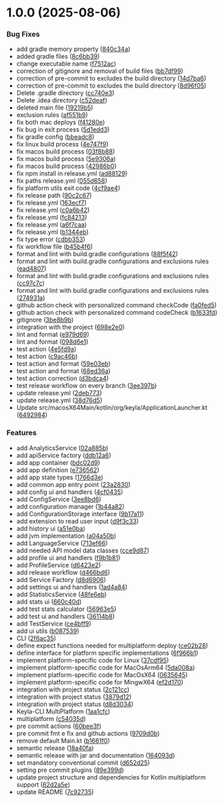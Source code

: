 # 1.0.0 (2025-08-06)


### Bug Fixes

* add gradle memory property ([840c34a](https://github.com/Keyla-TTT/Keyla-CLI/commit/840c34af52214c5d889b3a411f79913ccd0bfd3a))
* added gradle files ([8c6bb39](https://github.com/Keyla-TTT/Keyla-CLI/commit/8c6bb390f8e8f0e1ac38705a158192e5f1fbec18))
* change executable name ([f7512ac](https://github.com/Keyla-TTT/Keyla-CLI/commit/f7512acd4158f01933f4353280fddda58b08de30))
* correction of gitignore and removal of build files ([bb7df99](https://github.com/Keyla-TTT/Keyla-CLI/commit/bb7df999776610317c129cfb79b852086529a81e))
* correction of pre-commit to excludes the build directory ([14d7ba6](https://github.com/Keyla-TTT/Keyla-CLI/commit/14d7ba6ac04b5167e4eceaabe01359d14bf985ca))
* correction of pre-commit to excludes the build directory ([8d96f05](https://github.com/Keyla-TTT/Keyla-CLI/commit/8d96f05f35106c2015341001a94a9a9864ae74b5))
* Delete .gradle directory ([cc740e3](https://github.com/Keyla-TTT/Keyla-CLI/commit/cc740e32629cb3433d101c286ae78bfd451fbf25))
* Delete .idea directory ([c52deaf](https://github.com/Keyla-TTT/Keyla-CLI/commit/c52deaf13099baa989763427a7318870643dc0ad))
* deleted main file ([19219b5](https://github.com/Keyla-TTT/Keyla-CLI/commit/19219b5cc5d7971ed9abfbf53314bc234cf0fdc0))
* exclusion rules ([af551b9](https://github.com/Keyla-TTT/Keyla-CLI/commit/af551b930ac98e4cb4aa802c3ce3d1530b2e60ac))
* fix both mac deploys ([f41280e](https://github.com/Keyla-TTT/Keyla-CLI/commit/f41280e70ea577074a2edcee879fa3012958ea8f))
* fix bug in exit process ([5d1edd3](https://github.com/Keyla-TTT/Keyla-CLI/commit/5d1edd354ded5fc26fae701b426d6aaf749c31f5))
* fix gradle config ([bbeadc8](https://github.com/Keyla-TTT/Keyla-CLI/commit/bbeadc8849e773b1e986e71def79faf566e35e96))
* fix linux build process ([4e747f9](https://github.com/Keyla-TTT/Keyla-CLI/commit/4e747f9331e08a9e2cdd3a76e7e489dfaceb6ead))
* fix macos build process ([03f8b88](https://github.com/Keyla-TTT/Keyla-CLI/commit/03f8b8807f97ff5b7c74e904102d26920f1c1ea0))
* fix macos build process ([5e9306a](https://github.com/Keyla-TTT/Keyla-CLI/commit/5e9306a18dc9ccf926ba756886b116fa57c64c6b))
* fix macos build process ([42986b0](https://github.com/Keyla-TTT/Keyla-CLI/commit/42986b09f18a01498cad53e5eb5f9b788f3d333b))
* fix npm install in release.yml ([ad88129](https://github.com/Keyla-TTT/Keyla-CLI/commit/ad881292646dcc6220ff86467424f143d8a88e52))
* fix paths release.yml ([055d658](https://github.com/Keyla-TTT/Keyla-CLI/commit/055d658c3479cc48d654dd792c8ee91918e901de))
* fix platform utils exit code ([4cf9ae4](https://github.com/Keyla-TTT/Keyla-CLI/commit/4cf9ae439208eb74134f186be20ef904ecd423f9))
* fix release path ([90c2c67](https://github.com/Keyla-TTT/Keyla-CLI/commit/90c2c67e2f0ef0827c23dec3c5d341a7e4eb9b57))
* fix release.yml ([163ecf7](https://github.com/Keyla-TTT/Keyla-CLI/commit/163ecf72be43c30fe88788f791a226865fff5f27))
* fix release.yml ([c0a6b42](https://github.com/Keyla-TTT/Keyla-CLI/commit/c0a6b42e38db523b9047aaa44490afd108344b1c))
* fix release.yml ([fc84213](https://github.com/Keyla-TTT/Keyla-CLI/commit/fc842135e8b7ecd93906ef3102b1eaaa24890a74))
* fix release.yml ([a6f7caa](https://github.com/Keyla-TTT/Keyla-CLI/commit/a6f7caae8a2f341a58c3d7dcecbbab085946f851))
* fix release.yml ([b1344eb](https://github.com/Keyla-TTT/Keyla-CLI/commit/b1344eb7a3e1aa68beb1a33f13a7e4edc5a418cc))
* fix type error ([cdbb353](https://github.com/Keyla-TTT/Keyla-CLI/commit/cdbb353a9d24c6fa67a3d6c18997b503c539c9ec))
* fix workflow file ([b45b4f6](https://github.com/Keyla-TTT/Keyla-CLI/commit/b45b4f6485bca02e49cac83bb19b485c27b0a69a))
* format and lint with build.gradle configurations ([88f5f42](https://github.com/Keyla-TTT/Keyla-CLI/commit/88f5f4241fc503645ea6c653ff0e744fae35776e))
* format and lint with build.gradle configurations and exclusions rules ([ead4807](https://github.com/Keyla-TTT/Keyla-CLI/commit/ead4807bd5ac1850f0d4842bc64e5bbce5e75e9d))
* format and lint with build.gradle configurations and exclusions rules ([cc97c7c](https://github.com/Keyla-TTT/Keyla-CLI/commit/cc97c7cae3bb10c4551592148d5ee360c1b3b676))
* format and lint with build.gradle configurations and exclusions rules ([274931a](https://github.com/Keyla-TTT/Keyla-CLI/commit/274931aa4e341f3bc6dd3db33b05ff0dda79f383))
* github action check with personalized command checkCode ([fa0fed5](https://github.com/Keyla-TTT/Keyla-CLI/commit/fa0fed5a0de087f041b1bc65726516185af1f3e7))
* github action check with personalized command codeCheck ([b1633fd](https://github.com/Keyla-TTT/Keyla-CLI/commit/b1633fdc31a2d8cd095665d21fd77c635af944ea))
* gitignore ([3be8b9b](https://github.com/Keyla-TTT/Keyla-CLI/commit/3be8b9ba1bbcbe91f5e8b868e1b87b0b7209002c))
* integration with the project ([698e2e0](https://github.com/Keyla-TTT/Keyla-CLI/commit/698e2e0362414ab4b38343fab5c6233e378cda61))
* lint and format ([e979d69](https://github.com/Keyla-TTT/Keyla-CLI/commit/e979d69186285ff829fd80ed62c7b4b338a00de6))
* lint and format ([098d6e1](https://github.com/Keyla-TTT/Keyla-CLI/commit/098d6e1c49fc37d3e103fa49c379ced0965b392d))
* test action ([4e5fd9a](https://github.com/Keyla-TTT/Keyla-CLI/commit/4e5fd9a815c547ada13a30c02b17ac4f7b658690))
* test action ([c9ac46b](https://github.com/Keyla-TTT/Keyla-CLI/commit/c9ac46b92907a5d3fbc710130b91f20b311f17b5))
* test action and format ([59e03eb](https://github.com/Keyla-TTT/Keyla-CLI/commit/59e03ebc81c0dac694a35fe32be371035d135359))
* test action and format ([68ed36a](https://github.com/Keyla-TTT/Keyla-CLI/commit/68ed36ac6e4b9cd8402fef849786333a85e43f37))
* test action correction ([d3bdca4](https://github.com/Keyla-TTT/Keyla-CLI/commit/d3bdca48735f0380a4ae6fc1579df1798c7bf7b9))
* test release workflow on every branch ([3ee397b](https://github.com/Keyla-TTT/Keyla-CLI/commit/3ee397b590bd41b9e8060f7d77e00b2642eacd84))
* update release.yml ([2deb773](https://github.com/Keyla-TTT/Keyla-CLI/commit/2deb77342cb94a8f1916a544ca2cf166dfd881bc))
* update release.yml ([38d76d5](https://github.com/Keyla-TTT/Keyla-CLI/commit/38d76d5811a0cce752494212a69f888bbd9dcd84))
* Update src/macosX64Main/kotlin/org/keyla/ApplicationLauncher.kt ([6492984](https://github.com/Keyla-TTT/Keyla-CLI/commit/6492984ce7c345e20e21f0e51a1a40c55bf2b7d3))


### Features

* add AnalyticsService ([02a885b](https://github.com/Keyla-TTT/Keyla-CLI/commit/02a885b642e9bf2d79d94d139956bba34ef7c029))
* add apiService factory ([ddb12a6](https://github.com/Keyla-TTT/Keyla-CLI/commit/ddb12a65859faa07c5463f5274a30eb053eaab96))
* add app container ([bdc02d9](https://github.com/Keyla-TTT/Keyla-CLI/commit/bdc02d9504233f5266934686db3bdd5d2c066195))
* add app definition ([e736562](https://github.com/Keyla-TTT/Keyla-CLI/commit/e73656278fc8fde35d5489f63d7f160c2cfb80d3))
* add app state types ([1766d3e](https://github.com/Keyla-TTT/Keyla-CLI/commit/1766d3e4786f8f94e7d8f32a81691be4c991431b))
* add common app entry point ([23a2830](https://github.com/Keyla-TTT/Keyla-CLI/commit/23a28304b734742653b85248210acfa898611d19))
* add config ui and handlers ([4cf0435](https://github.com/Keyla-TTT/Keyla-CLI/commit/4cf043525daba61dc5a7c819bf64f134aac3ecc8))
* add ConfigService ([3ee8bd6](https://github.com/Keyla-TTT/Keyla-CLI/commit/3ee8bd6e0f20a780e6308a1a83b6e527dd754324))
* add configuration manager ([1b44a82](https://github.com/Keyla-TTT/Keyla-CLI/commit/1b44a8281f7c945b65d05c766164d3c11610ba58))
* add ConfigurationStorage interface ([9b17a11](https://github.com/Keyla-TTT/Keyla-CLI/commit/9b17a115ca94b84d221d7cb9bb021f80d02626a3))
* add extension to read user input ([d9f3c33](https://github.com/Keyla-TTT/Keyla-CLI/commit/d9f3c336fed2764e4936aa6aa1663874f5ff5db1))
* add history ui ([a51e0ba](https://github.com/Keyla-TTT/Keyla-CLI/commit/a51e0ba961d7679a8c08e5aad0f7704de995893b))
* add jvm implementation ([a04a50b](https://github.com/Keyla-TTT/Keyla-CLI/commit/a04a50b108f8153db09ec25938a5b9aeec7a49b9))
* add LanguageService ([713ef66](https://github.com/Keyla-TTT/Keyla-CLI/commit/713ef66d3bf5de97ea84cd7da0a9305246d7086f))
* add needed API model data classes ([cce9d87](https://github.com/Keyla-TTT/Keyla-CLI/commit/cce9d87b0ee6ffa6a8b1634bd63f5489e45fef6d))
* add profile ui and handlers ([f9b1b81](https://github.com/Keyla-TTT/Keyla-CLI/commit/f9b1b818153feebf0f325bef25f106bc01b54de2))
* add ProfileService ([d6423e2](https://github.com/Keyla-TTT/Keyla-CLI/commit/d6423e253bbd341b30ad12168f6173296cf2aeff))
* add release workflow ([d466bd6](https://github.com/Keyla-TTT/Keyla-CLI/commit/d466bd60d17d43041303cc88a4f64e1e2d29e152))
* add Service Factory ([d8d6906](https://github.com/Keyla-TTT/Keyla-CLI/commit/d8d6906d39cc0d028b32d64e6993fc37511ddca5))
* add settings ui and handlers ([1ad4a84](https://github.com/Keyla-TTT/Keyla-CLI/commit/1ad4a844783b6e88de451b7d5ef4804a06e54f9e))
* add StatisticsService ([48fe6eb](https://github.com/Keyla-TTT/Keyla-CLI/commit/48fe6eb7f70bc601af1c5e0d845d7e16e4b88084))
* add stats ui ([660c40d](https://github.com/Keyla-TTT/Keyla-CLI/commit/660c40d7974e01a2e00cf6ff3ed7b2b25c49fe64))
* add test stats calculator ([56963e5](https://github.com/Keyla-TTT/Keyla-CLI/commit/56963e595216ae91603b00175cdd8485aa092279))
* add test ui and handlers ([36114b8](https://github.com/Keyla-TTT/Keyla-CLI/commit/36114b892818b6c5b91dc4bdb082952785a237e5))
* add TestService ([ce4bff9](https://github.com/Keyla-TTT/Keyla-CLI/commit/ce4bff9185057441ae5fbf4b3885257227278f9b))
* add ui utils ([b087539](https://github.com/Keyla-TTT/Keyla-CLI/commit/b087539276233292bc19b2fbceec5d1064385980))
* CLI ([2f6ac35](https://github.com/Keyla-TTT/Keyla-CLI/commit/2f6ac352fbe0d72a75d7a18435ca2be241691645))
* define expect functions needed for multiplatform deploy ([ce02b28](https://github.com/Keyla-TTT/Keyla-CLI/commit/ce02b2875b4d310394f0d2b894814f1b2f4ea29f))
* define interface for platform specific implementations ([6f966b1](https://github.com/Keyla-TTT/Keyla-CLI/commit/6f966b1197bc7e5548b6b843308f08ad44e36448))
* implement platform-specific code for Linux ([37cdf95](https://github.com/Keyla-TTT/Keyla-CLI/commit/37cdf95dadc86105ec178e133079751c79c650f5))
* implement platform-specific code for MacOsArm64 ([5da008a](https://github.com/Keyla-TTT/Keyla-CLI/commit/5da008a1bbf4f5cb366f54495b2dbe0544607688))
* implement platform-specific code for MacOsX64 ([0635645](https://github.com/Keyla-TTT/Keyla-CLI/commit/06356458b71a3c4084f0c93def35c0e27c43c483))
* implement platform-specific code for MingwX64 ([ef2d170](https://github.com/Keyla-TTT/Keyla-CLI/commit/ef2d1706f047914802a942d36e593cdd09d8fabd))
* integration with project status ([2c121cc](https://github.com/Keyla-TTT/Keyla-CLI/commit/2c121ccf8e6ce9381584f5111f683349b056de88))
* integration with project status ([3879d12](https://github.com/Keyla-TTT/Keyla-CLI/commit/3879d1288a8cb93bfff56c0c54d0f4b40fc61477))
* integration with project status ([d8d3034](https://github.com/Keyla-TTT/Keyla-CLI/commit/d8d3034dee4d1a86d3fff30325bb45fd82fa756f))
* Keyla-CLI MultiPlatform ([1aa1cfc](https://github.com/Keyla-TTT/Keyla-CLI/commit/1aa1cfc743378ee83bfb8adff11a13d4bd960182))
* multiplatform ([c54035d](https://github.com/Keyla-TTT/Keyla-CLI/commit/c54035db962b77bb8342943f975bd1c66dfd5b29))
* pre commit actions ([60bee3f](https://github.com/Keyla-TTT/Keyla-CLI/commit/60bee3f056d066dc07f631af354dae4eeadcab39))
* pre commit fmt e fix and github actions ([9709d0b](https://github.com/Keyla-TTT/Keyla-CLI/commit/9709d0b74607bc59b3ad95697b8dc0dd92c1f952))
* remove default Main.kt ([b1661f0](https://github.com/Keyla-TTT/Keyla-CLI/commit/b1661f081a42fada049258d4280f16b1a7605809))
* semantic release ([18a40fa](https://github.com/Keyla-TTT/Keyla-CLI/commit/18a40fa61c06dda675578ad1131358aadcf57196))
* semantic release with jar and documentation ([164093d](https://github.com/Keyla-TTT/Keyla-CLI/commit/164093d91ab0e675181f3309b5122383c9e5f06d))
* set mandatory conventional commit ([d652d25](https://github.com/Keyla-TTT/Keyla-CLI/commit/d652d250bc0a0d2768f4abedfba60ff80b94d0bc))
* setting pre commit plugins ([89e399d](https://github.com/Keyla-TTT/Keyla-CLI/commit/89e399d9efef69e135c6b0766b50afe9ee9679f0))
* update project structure and dependencies for Kotlin multiplatform support ([62d2a5e](https://github.com/Keyla-TTT/Keyla-CLI/commit/62d2a5e168f9cefb5ebd1232a7c9dbc1ea78af73))
* update README ([7c92735](https://github.com/Keyla-TTT/Keyla-CLI/commit/7c92735ac9ce41bab06473035c09a2883fe5cf46))
